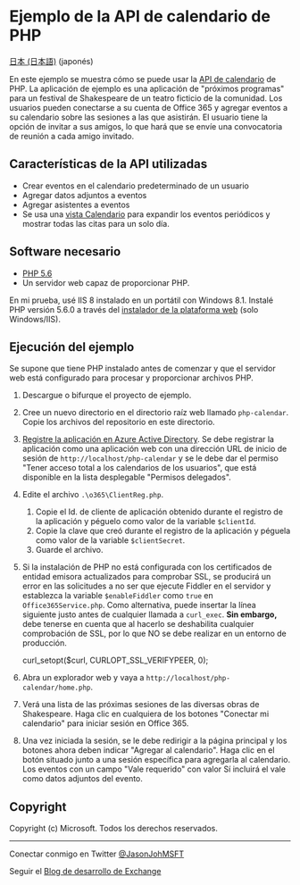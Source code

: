 # Ejemplo de la API de calendario de PHP #

[日本 (日本語)](https://github.com/jasonjoh/php-calendar/blob/master/loc/readme-ja.md) (japonés)

En este ejemplo se muestra cómo se puede usar la [API de calendario](https://msdn.microsoft.com/office/office365/APi/calendar-rest-operations) de PHP. La aplicación de ejemplo es una aplicación de "próximos programas" para un festival de Shakespeare de un teatro ficticio de la comunidad. Los usuarios pueden conectarse a su cuenta de Office 365 y agregar eventos a su calendario sobre las sesiones a las que asistirán. El usuario tiene la opción de invitar a sus amigos, lo que hará que se envíe una convocatoria de reunión a cada amigo invitado. 

## Características de la API utilizadas ##

- Crear eventos en el calendario predeterminado de un usuario
- Agregar datos adjuntos a eventos
- Agregar asistentes a eventos
- Se usa una [vista Calendario](https://msdn.microsoft.com/office/office365/APi/calendar-rest-operations#GetCalendarView) para expandir los eventos periódicos y mostrar todas las citas para un solo día.

## Software necesario ##

- [PHP 5.6](http://php.net/downloads.php)
- Un servidor web capaz de proporcionar PHP.

En mi prueba, usé IIS 8 instalado en un portátil con Windows 8.1. Instalé PHP versión 5.6.0 a través del [instalador de la plataforma web](http://www.microsoft.com/web/downloads/platform.aspx) (solo Windows/IIS).

## Ejecución del ejemplo ##

Se supone que tiene PHP instalado antes de comenzar y que el servidor web está configurado para procesar y proporcionar archivos PHP. 

1. Descargue o bifurque el proyecto de ejemplo.
1. Cree un nuevo directorio en el directorio raíz web llamado `php-calendar`. Copie los archivos del repositorio en este directorio.
1. [Registre la aplicación en Azure Active Directory](https://github.com/jasonjoh/office365-azure-guides/blob/master/RegisterAnAppInAzure.md). Se debe registrar la aplicación como una aplicación web con una dirección URL de inicio de sesión de `http://localhost/php-calendar` y se le debe dar el permiso "Tener acceso total a los calendarios de los usuarios", que está disponible en la lista desplegable "Permisos delegados".
1. Edite el archivo `.\o365\ClientReg.php`. 
	1. Copie el Id. de cliente de aplicación obtenido durante el registro de la aplicación y péguelo como valor de la variable `$clientId`. 
	1. Copie la clave que creó durante el registro de la aplicación y péguela como valor de la variable `$clientSecret`.
	1. Guarde el archivo.
1. Si la instalación de PHP no está configurada con los certificados de entidad emisora actualizados para comprobar SSL, se producirá un error en las solicitudes a no ser que ejecute Fiddler en el servidor y establezca la variable `$enableFiddler` como `true` en `Office365Service.php`. Como alternativa, puede insertar la línea siguiente justo antes de cualquier llamada a `curl_exec`. **Sin embargo,** debe tenerse en cuenta que al hacerlo se deshabilita cualquier comprobación de SSL, por lo que NO se debe realizar en un entorno de producción.

    curl\_setopt($curl, CURLOPT\_SSL\_VERIFYPEER, 0);
1. Abra un explorador web y vaya a `http://localhost/php-calendar/home.php`.
1. Verá una lista de las próximas sesiones de las diversas obras de Shakespeare. Haga clic en cualquiera de los botones "Conectar mi calendario" para iniciar sesión en Office 365.
1. Una vez iniciada la sesión, se le debe redirigir a la página principal y los botones ahora deben indicar "Agregar al calendario". Haga clic en el botón situado junto a una sesión específica para agregarla al calendario. Los eventos con un campo "Vale requerido" con valor Sí incluirá el vale como datos adjuntos del evento.

## Copyright ##

Copyright (c) Microsoft. Todos los derechos reservados.

----------
Conectar conmigo en Twitter [@JasonJohMSFT](https://twitter.com/JasonJohMSFT)

Seguir el [Blog de desarrollo de Exchange](http://blogs.msdn.com/b/exchangedev/)